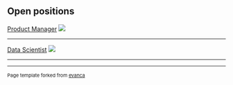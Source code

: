 ## Open positions 

[Product Manager](/pdf/SHSLab_ProductManager_JobDescription.pdf)
<img src="images/dummy_thumbnail.jpg?raw=true"/>

---
[Data Scientist](/pdf/SHSLab_DataScientist_JobDescription.pdf)
<img src="images/dummy_thumbnail.jpg?raw=true"/>

---




---
<p style="font-size:11px">Page template forked from <a href="https://github.com/evanca/quick-portfolio">evanca</a></p>
<!-- Remove above link if you don't want to attibute -->
